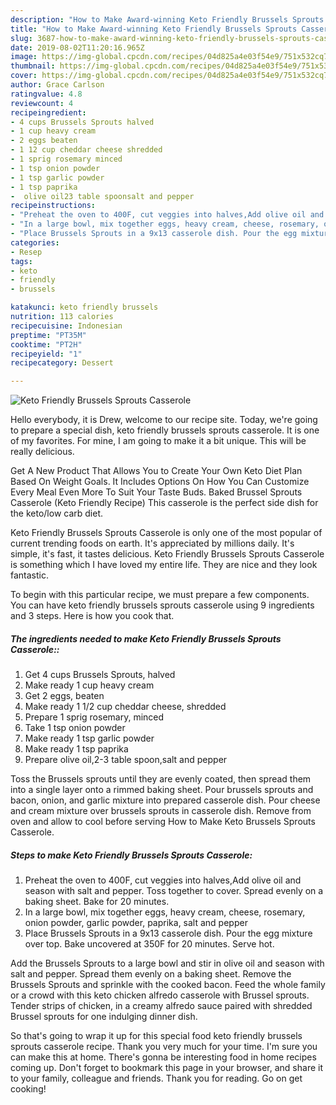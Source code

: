 ```yaml
---
description: "How to Make Award-winning Keto Friendly Brussels Sprouts Casserole"
title: "How to Make Award-winning Keto Friendly Brussels Sprouts Casserole"
slug: 3687-how-to-make-award-winning-keto-friendly-brussels-sprouts-casserole
date: 2019-08-02T11:20:16.965Z
image: https://img-global.cpcdn.com/recipes/04d825a4e03f54e9/751x532cq70/keto-friendly-brussels-sprouts-casserole-recipe-main-photo.jpg
thumbnail: https://img-global.cpcdn.com/recipes/04d825a4e03f54e9/751x532cq70/keto-friendly-brussels-sprouts-casserole-recipe-main-photo.jpg
cover: https://img-global.cpcdn.com/recipes/04d825a4e03f54e9/751x532cq70/keto-friendly-brussels-sprouts-casserole-recipe-main-photo.jpg
author: Grace Carlson
ratingvalue: 4.8
reviewcount: 4
recipeingredient:
- 4 cups Brussels Sprouts halved
- 1 cup heavy cream
- 2 eggs beaten
- 1 12 cup cheddar cheese shredded
- 1 sprig rosemary minced
- 1 tsp onion powder
- 1 tsp garlic powder
- 1 tsp paprika
-  olive oil23 table spoonsalt and pepper
recipeinstructions:
- "Preheat the oven to 400F, cut veggies into halves,Add olive oil and season with salt and pepper. Toss together to cover. Spread evenly on a baking sheet. Bake for 20 minutes."
- "In a large bowl, mix together eggs, heavy cream, cheese, rosemary, onion powder, garlic powder, paprika, salt and pepper"
- "Place Brussels Sprouts in a 9x13 casserole dish. Pour the egg mixture over top. Bake uncovered at 350F for 20 minutes. Serve hot."
categories:
- Resep
tags:
- keto
- friendly
- brussels

katakunci: keto friendly brussels
nutrition: 113 calories
recipecuisine: Indonesian
preptime: "PT35M"
cooktime: "PT2H"
recipeyield: "1"
recipecategory: Dessert

---
```



![Keto Friendly Brussels Sprouts Casserole](https://img-global.cpcdn.com/recipes/04d825a4e03f54e9/751x532cq70/keto-friendly-brussels-sprouts-casserole-recipe-main-photo.jpg)

Hello everybody, it is Drew, welcome to our recipe site. Today, we're going to prepare a special dish, keto friendly brussels sprouts casserole. It is one of my favorites. For mine, I am going to make it a bit unique. This will be really delicious.

Get A New Product That Allows You to Create Your Own Keto Diet Plan Based On Weight Goals. It Includes Options On How You Can Customize Every Meal Even More To Suit Your Taste Buds. Baked Brussel Sprouts Casserole (Keto Friendly Recipe) This casserole is the perfect side dish for the keto/low carb diet.

Keto Friendly Brussels Sprouts Casserole is only one of the most popular of current trending foods on earth. It's appreciated by millions daily. It's simple, it's fast, it tastes delicious. Keto Friendly Brussels Sprouts Casserole is something which I have loved my entire life. They are nice and they look fantastic.


To begin with this particular recipe, we must prepare a few components. You can have keto friendly brussels sprouts casserole using 9 ingredients and 3 steps. Here is how you cook that.

##### The ingredients needed to make Keto Friendly Brussels Sprouts Casserole::

1. Get 4 cups Brussels Sprouts, halved
1. Make ready 1 cup heavy cream
1. Get 2 eggs, beaten
1. Make ready 1 1/2 cup cheddar cheese, shredded
1. Prepare 1 sprig rosemary, minced
1. Take 1 tsp onion powder
1. Make ready 1 tsp garlic powder
1. Make ready 1 tsp paprika
1. Prepare  olive oil,2-3 table spoon,salt and pepper


Toss the Brussels sprouts until they are evenly coated, then spread them into a single layer onto a rimmed baking sheet. Pour brussels sprouts and bacon, onion, and garlic mixture into prepared casserole dish. Pour cheese and cream mixture over brussels sprouts in casserole dish. Remove from oven and allow to cool before serving How to Make Keto Brussels Sprouts Casserole. 

##### Steps to make Keto Friendly Brussels Sprouts Casserole:

1. Preheat the oven to 400F, cut veggies into halves,Add olive oil and season with salt and pepper. Toss together to cover. Spread evenly on a baking sheet. Bake for 20 minutes.
1. In a large bowl, mix together eggs, heavy cream, cheese, rosemary, onion powder, garlic powder, paprika, salt and pepper
1. Place Brussels Sprouts in a 9x13 casserole dish. Pour the egg mixture over top.
Bake uncovered at 350F for 20 minutes. Serve hot.


Add the Brussels Sprouts to a large bowl and stir in olive oil and season with salt and pepper. Spread them evenly on a baking sheet. Remove the Brussels Sprouts and sprinkle with the cooked bacon. Feed the whole family or a crowd with this keto chicken alfredo casserole with Brussel sprouts. Tender strips of chicken, in a creamy alfredo sauce paired with shredded Brussel sprouts for one indulging dinner dish. 

So that's going to wrap it up for this special food keto friendly brussels sprouts casserole recipe. Thank you very much for your time. I'm sure you can make this at home. There's gonna be interesting food in home recipes coming up. Don't forget to bookmark this page in your browser, and share it to your family, colleague and friends. Thank you for reading. Go on get cooking!

